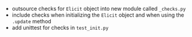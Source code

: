 + outsource checks for `Elicit` object into new module called `_checks.py`
+ include checks when initializing the `Elicit` object and when using the `.update` method
+ add unittest for checks in `test_init.py`
